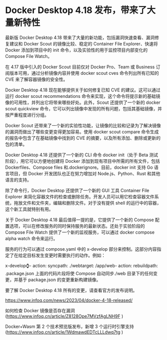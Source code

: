# Docker Desktop 4.18 发布，带来了大量新特性

最新版 Docker Desktop 4.18 带来了大量的新功能，包括漏洞快速查看、漏洞修复建议和 Docker Scout 的镜像比较、稳定的 Container File Explorer、快速将 Docker 添加到项目中的 init 命令，以及实验性的用于监控项目内部变化的 Compose File Watch。

在 4.17 版中引入的 Docker Scout 目前仅对 Docker Pro、Team 或 Business 订阅版本可用，通过分析镜像内容并使用 docker scout cves 命令列出所有已知的 CVE 来了解容器镜像的安全性。

Docker Desktop 4.18 现在能够提供关于如何修复已知 CVE 的建议。这可以通过运行 docker scout recommendations 命令来实现，这个命令将提示新的基础镜像的可用性，并列出它将带来哪些好处。此外，Scout 还提供了一个新的 docker scout quickview 命令，它可以列出镜像中发现的所有问题，包括其基础镜像，并按严重程度进行分组。

Docker Scout 还带来了一个新的实验性功能，让镜像的比较和记录为了解决镜像的漏洞而做出了哪些变更变得更加容易。使用 docker scout compare 命令生成的报告中包含了在基础镜像中找到的 CVE 的摘要，以及所有添加、删除或更新的包的清单。

Docker Desktop 4.18 还提供了一个新的 CLI 命令 docker init（处于 Beta 测试阶段），用它可以方便地创建将 Docker 添加到现有项目中所需的所有文件，包括 Dockerfiles、Compose files 和.dockerignore。目前，docker init 支持 Go 语言项目，但 Docker 开发团队也正在努力增加对 Node.js、Python、Rust 和其他语言的支持。

除了命令行，Docker Desktop 还提供了一个新的 GUI 工具 Container File Explorer 来简化容器文件的检查或删除任务。开发人员可以用它检查容器文件系统，拖放文件和文件夹，编辑和删除文件。对于没有提供 shell 的运行中的容器，这个新工具就特别有用。

关于 Docker Desktop 4.18 最后值得一提的是，它提供了一个新的 Compose 配置选项，可以在修改服务的同时保持服务的最新状态。还处于实验阶段的 Compose File Watch 提供了一个新的监视服务，可以通过 docker compose alpha watch 命令来运行。

服务的行为可以通过 compose.yaml 中的 x-develop 部分来控制。这部分内容指定了在给定目标发生变更时需要执行的动作。例如：



x-develop:watch:- action: syncpath: ./webtarget: /app/web- action: rebuildpath: .package.json
上面的代码片段将使 Compose 自动同步./web 目录下的任何变更，并基于 package.json 的变更重新构建镜像。

要了解 Docker Desktop 4.18 所有的变更，请查看官方的发布说明。

https://www.infoq.com/news/2023/04/docker-4-18-released/

如何检查 Docker 镜像是否存在漏洞 (https://www.infoq.cn/article/Z8128Ope7MVzfAgLNH9F )

Docker+Wasm 第 2 个技术预览版发布，新增 3 个运行时引擎支持 (https://www.infoq.cn/article/1WdmawdEDTcLLLdwq7tg )